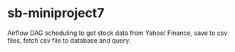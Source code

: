 # sb-miniproject7
Airflow DAG scheduling to get stock data from Yahoo! Finance, save to csv files, fetch csv file to database and query.
